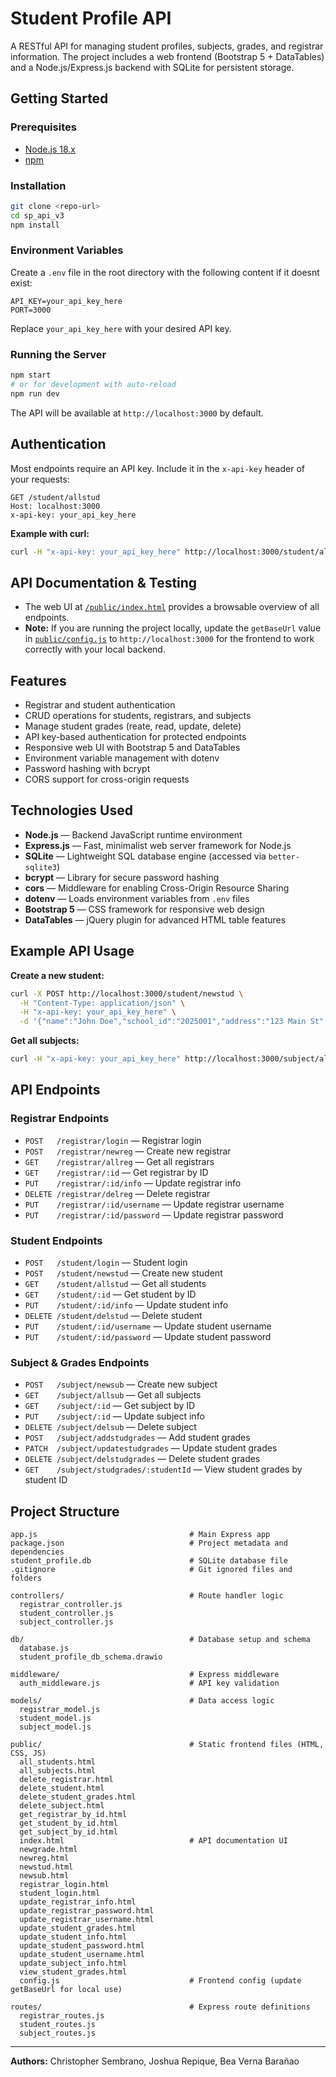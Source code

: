 # Student Profile API


A RESTful API for managing student profiles, subjects, grades, and registrar information. The project includes a web frontend (Bootstrap 5 + DataTables) and a Node.js/Express.js backend with SQLite for persistent storage.

## Getting Started

### Prerequisites
- [Node.js 18.x](https://nodejs.org/)
- [npm](https://www.npmjs.com/)

### Installation
```bash
git clone <repo-url>
cd sp_api_v3
npm install
```

### Environment Variables
Create a `.env` file in the root directory with the following content if it doesnt exist:
```env
API_KEY=your_api_key_here
PORT=3000
```
Replace `your_api_key_here` with your desired API key.

### Running the Server
```bash
npm start
# or for development with auto-reload
npm run dev
```

The API will be available at `http://localhost:3000` by default.

## Authentication
Most endpoints require an API key. Include it in the `x-api-key` header of your requests:

```http
GET /student/allstud
Host: localhost:3000
x-api-key: your_api_key_here
```

**Example with curl:**
```bash
curl -H "x-api-key: your_api_key_here" http://localhost:3000/student/allstud
```


## API Documentation & Testing

- The web UI at [`/public/index.html`](public/index.html) provides a browsable overview of all endpoints.
- **Note:** If you are running the project locally, update the `getBaseUrl` value in [`public/config.js`](public/config.js) to `http://localhost:3000` for the frontend to work correctly with your local backend.


## Features
- Registrar and student authentication
- CRUD operations for students, registrars, and subjects
- Manage student grades (reate, read, update, delete)
- API key-based authentication for protected endpoints
- Responsive web UI with Bootstrap 5 and DataTables
- Environment variable management with dotenv
- Password hashing with bcrypt
- CORS support for cross-origin requests

## Technologies Used
- **Node.js** — Backend JavaScript runtime environment
- **Express.js** — Fast, minimalist web server framework for Node.js
- **SQLite** — Lightweight SQL database engine (accessed via `better-sqlite3`)
- **bcrypt** — Library for secure password hashing
- **cors** — Middleware for enabling Cross-Origin Resource Sharing
- **dotenv** — Loads environment variables from `.env` files
- **Bootstrap 5** — CSS framework for responsive web design
- **DataTables** — jQuery plugin for advanced HTML table features

## Example API Usage

**Create a new student:**
```bash
curl -X POST http://localhost:3000/student/newstud \
  -H "Content-Type: application/json" \
  -H "x-api-key: your_api_key_here" \
  -d '{"name":"John Doe","school_id":"2025001","address":"123 Main St","email_address":"john@example.com","username":"johndoe","password":"password123","course":"BSCS"}'
```

**Get all subjects:**
```bash
curl -H "x-api-key: your_api_key_here" http://localhost:3000/subject/allsub
```

## API Endpoints

### Registrar Endpoints
- `POST   /registrar/login` — Registrar login
- `POST   /registrar/newreg` — Create new registrar
- `GET    /registrar/allreg` — Get all registrars
- `GET    /registrar/:id` — Get registrar by ID
- `PUT    /registrar/:id/info` — Update registrar info
- `DELETE /registrar/delreg` — Delete registrar
- `PUT    /registrar/:id/username` — Update registrar username
- `PUT    /registrar/:id/password` — Update registrar password

### Student Endpoints
- `POST   /student/login` — Student login
- `POST   /student/newstud` — Create new student
- `GET    /student/allstud` — Get all students
- `GET    /student/:id` — Get student by ID
- `PUT    /student/:id/info` — Update student info
- `DELETE /student/delstud` — Delete student
- `PUT    /student/:id/username` — Update student username
- `PUT    /student/:id/password` — Update student password

### Subject & Grades Endpoints
- `POST   /subject/newsub` — Create new subject
- `GET    /subject/allsub` — Get all subjects
- `GET    /subject/:id` — Get subject by ID
- `PUT    /subject/:id` — Update subject info
- `DELETE /subject/delsub` — Delete subject
- `POST   /subject/addstudgrades` — Add student grades
- `PATCH  /subject/updatestudgrades` — Update student grades
- `DELETE /subject/delstudgrades` — Delete student grades
- `GET    /subject/studgrades/:studentId` — View student grades by student ID

## Project Structure

```
app.js                                  # Main Express app
package.json                            # Project metadata and dependencies
student_profile.db                      # SQLite database file
.gitignore                              # Git ignored files and folders

controllers/                            # Route handler logic
  registrar_controller.js
  student_controller.js
  subject_controller.js

db/                                     # Database setup and schema
  database.js
  student_profile_db_schema.drawio

middleware/                             # Express middleware
  auth_middleware.js                    # API key validation

models/                                 # Data access logic
  registrar_model.js
  student_model.js
  subject_model.js

public/                                 # Static frontend files (HTML, CSS, JS)
  all_students.html
  all_subjects.html
  delete_registrar.html
  delete_student.html
  delete_student_grades.html
  delete_subject.html
  get_registrar_by_id.html
  get_student_by_id.html
  get_subject_by_id.html
  index.html                            # API documentation UI
  newgrade.html
  newreg.html
  newstud.html
  newsub.html
  registrar_login.html
  student_login.html
  update_registrar_info.html
  update_registrar_password.html
  update_registrar_username.html
  update_student_grades.html
  update_student_info.html
  update_student_password.html
  update_student_username.html
  update_subject_info.html
  view_student_grades.html
  config.js                             # Frontend config (update getBaseUrl for local use)

routes/                                 # Express route definitions
  registrar_routes.js
  student_routes.js
  subject_routes.js
```

---

**Authors:** Christopher Sembrano, Joshua Repique, Bea Verna Barañao